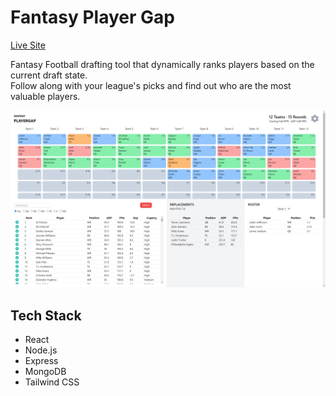 # Fantasy Player Gap

<a href="https://fantasy-player-gap.vercel.app/"> Live Site </a>

Fantasy Football drafting tool that dynamically ranks players based on the current draft state.<br/>
Follow along with your league's picks and find out who are the most valuable players.

<img src="public/fantasy-player-gap.png" width="960"><br/>

## Tech Stack

- React
- Node.js
- Express
- MongoDB
- Tailwind CSS
